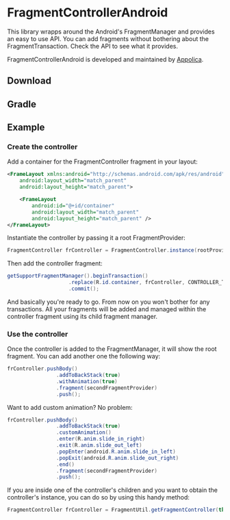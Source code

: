 # FragmentControllerAndroid

This library wrapps around the Android's FragmentManager and provides an easy to use API. You can add fragments without bothering about the FragmentTransaction. Check the API to see what it provides.

FragmentControllerAndroid is developed and maintained by [Appolica](http://www.appolica.com/).

## Download

## Gradle

## Example

### Create the controller

Add a container for the FragmentController fragment in your layout:

```xml
<FrameLayout xmlns:android="http://schemas.android.com/apk/res/android"
    android:layout_width="match_parent"
    android:layout_height="match_parent">

    <FrameLayout
        android:id="@+id/container"
        android:layout_width="match_parent"
        android:layout_height="match_parent" />
</FrameLayout>
```
Instantiate the controller by passing it a root FragmentProvider:
```java
FragmentController frController = FragmentController.instance(rootProvider);
```

Then add the controller fragment:
```java
getSupportFragmentManager().beginTransaction()
                    .replace(R.id.container, frController, CONTROLLER_TAG)
                    .commit();
```

And basically you're ready to go. From now on you won't bother for any transactions. All your fragments will be added and managed within the controller fragment using its child fragment manager. 

### Use the controller
Once the controller is added to the FragmentManager, it will show the root fragment. You can add another one the following way:

```java
frController.pushBody()
                .addToBackStack(true)
                .withAnimation(true)
                .fragment(secondFragmentProvider)
                .push();
```

Want to add custom animation? No problem:
```java
frController.pushBody()
                .addToBackStack(true)
                .customAnimation()
                .enter(R.anim.slide_in_right)
                .exit(R.anim.slide_out_left)
                .popEnter(android.R.anim.slide_in_left)
                .popExit(android.R.anim.slide_out_right)
                .end()
                .fragment(secondFragmentProvider)
                .push();
```

If you are inside one of the controller's children and you want to obtain the controller's instance, you can do so by using
this handy method:
```java
FragmentController frController = FragmentUtil.getFragmentController(this);
```
